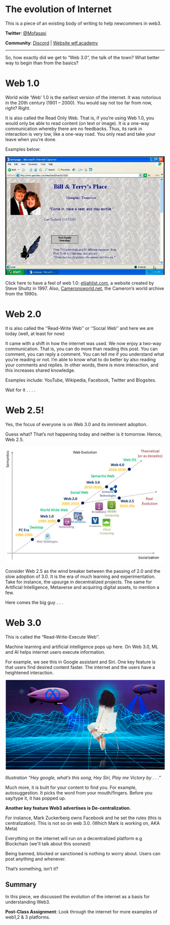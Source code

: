 # The evolution of Internet 

This is a piece of an existing body of writing to help newcommers in web3. 

**Twitter**: [@Mofasasi](https://twitter.com/mofasasi)

**Community**: [Discord](https://discord.gg/NszjsvgqkX) | [Website wtf.academy](https://wtf.academy)  

-----

So, how exactly did we get to “Web 3.0”, the talk of the town? What better way to begin than from the basics?

# Web 1.0

World wide ‘Web’ 1.0 is the earliest version of the internet. It was notorious in the 20th century (1901 – 2000). You would say not too far from now, right? Right.

It is also called the Read Only Web. That is, if you’re using Web 1.0, you would only be able to read content (on text or image). It is a one-way communication whereby there are no feedbacks. Thus, its rank in interaction is very low, like a one-way road. You only read and take your leave when you’re done.

Examples below:

![example of web1](./img/1-1.png)

Click here to have a feel of web 1.0: [elijahlist.com](https://www.elijahlist.com/index.php), a website created by Steve Shultz in 1997. Also, [Cameronsworld.net](https://www.cameronsworld.net/), the Cameron’s world archive from the 1990s.

# Web 2.0

It is also called the ‘‘Read-Write Web’’ or ‘‘Social Web’’ and here we are today (well, at least for now)

It came with a shift in how the internet was used. We now enjoy a two-way communication. That is, you can do more than reading this post. You can comment, you can reply a comment. You can tell me if you understand what you’re reading or not. I’m able to know what to do better by also reading your comments and replies. In other words, there is more interaction, and this increases shared knowledge.

Examples include: YouTube, Wikipedia, Facebook, Twitter and Blogsites.

Wait for it . .  . .

# Web 2.5!

Yes, the focus of everyone is on Web 3.0 and its imminent adoption.

Guess what? That’s not happening today and neither is it tomorrow. Hence, Web 2.5.

![example of web2.5](./img/1-2.png)

Consider Web 2.5 as the wind breaker between the passing of 2.0 and the slow adoption of 3.0. It is the era of much learning and experimentation. Take for instance, the upsurge in decentralized projects. The same for Artificial Intelligence, Metaverse and acquiring digital assets, to mention a few.

Here comes the big guy . . .

# Web 3.0

This is called the “Read-Write-Execute Web’’.

Machine learning and artificial intelligence pops up here. On Web 3.0, ML and AI helps internet users execute information.

For example, we see this in Google assistant and Siri. One key feature is that users find desired content faster. The internet and the users have a heightened interaction.

![example of web2.5](./img/1-3.png)

*Illustration “Hey google, what’s this song, Hey Siri, Play me Victory by . . .”*

Much more, it is built for your content to find you. For example, autosuggestion. It picks the word from your mouth/fingers. Before you say/type it, it has popped up.

**Another key feature Web3 advertises is De-centralization.**

For instance, Mark Zuckerberg owns Facebook and he set the rules (this is centralization). This is not so on web 3.0. (Which Mark is working on, AKA Meta)

Everything on the internet will run on a decentralized platform e.g Blockchain (we'll talk about this soonest)

Being banned, blocked or sanctioned is nothing to worry about. Users can post anything and whenever.

That’s something, isn’t it?

## Summary

In this piece, we discussed the evolution of the internet as a basis for understanding Web3. 

**Post-Class Assignment**: Look through the internet for more examples of web1,2 & 3 platforms.

